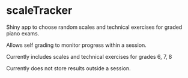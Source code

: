 # scaleTracker
 
Shiny app to choose random scales and technical exercises for graded piano exams. 

Allows self grading to monitor progress within a session.

Currently includes scales and technical exercises for grades 6, 7, 8

Currently does not store results outside a session.